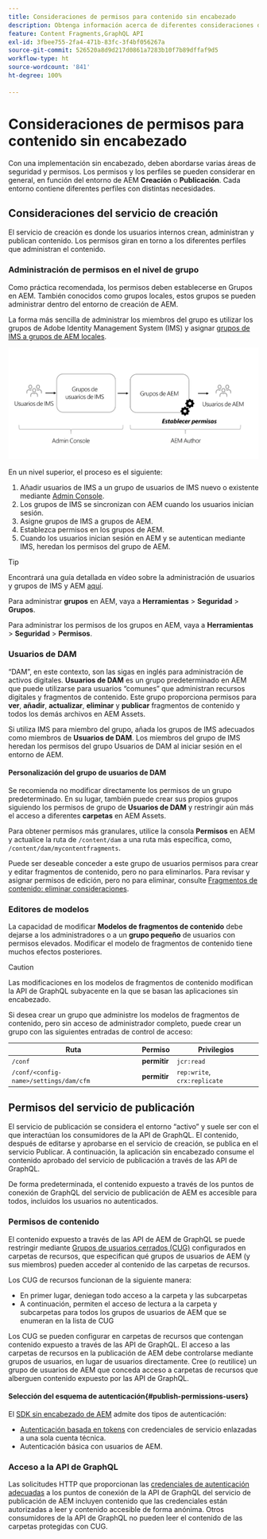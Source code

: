 ```yaml
---
title: Consideraciones de permisos para contenido sin encabezado
description: Obtenga información acerca de diferentes consideraciones de permisos y ACL para una implementación sin encabezado con Adobe Experience Manager. Comprenda los diferentes perfiles y los niveles de permisos potenciales necesarios para los entornos de creación y publicación.
feature: Content Fragments,GraphQL API
exl-id: 3fbee755-2fa4-471b-83fc-3f4bf056267a
source-git-commit: 526520a8d9d217d0861a7283b10f7b89dffaf9d5
workflow-type: ht
source-wordcount: '841'
ht-degree: 100%

---
```


# Consideraciones de permisos para contenido sin encabezado

Con una implementación sin encabezado, deben abordarse varias áreas de seguridad y permisos. Los permisos y los perfiles se pueden considerar en general, en función del entorno de AEM **Creación** o **Publicación**. Cada entorno contiene diferentes perfiles con distintas necesidades.

## Consideraciones del servicio de creación

El servicio de creación es donde los usuarios internos crean, administran y publican contenido. Los permisos giran en torno a los diferentes perfiles que administran el contenido.

### Administración de permisos en el nivel de grupo

Como práctica recomendada, los permisos deben establecerse en Grupos en AEM. También conocidos como grupos locales, estos grupos se pueden administrar dentro del entorno de creación de AEM.

La forma más sencilla de administrar los miembros del grupo es utilizar los grupos de Adobe Identity Management System (IMS) y asignar [grupos de IMS a grupos de AEM locales](https://experienceleague.adobe.com/docs/experience-manager-cloud-service/content/security/ims-support.html?lang=es#managing-permissions-in-aem).

![Flujo de permisos de Admin Console](assets/admin-console-aem-group-permissions.png)

En un nivel superior, el proceso es el siguiente:

1. Añadir usuarios de IMS a un grupo de usuarios de IMS nuevo o existente mediante [Admin Console](https://adminconsole.adobe.com/).
1. Los grupos de IMS se sincronizan con AEM cuando los usuarios inician sesión.
1. Asigne grupos de IMS a grupos de AEM.
1. Establezca permisos en los grupos de AEM.
1. Cuando los usuarios inician sesión en AEM y se autentican mediante IMS, heredan los permisos del grupo de AEM.

>[!TIP]
>
> Encontrará una guía detallada en vídeo sobre la administración de usuarios y grupos de IMS y AEM [aquí](https://experienceleague.adobe.com/docs/experience-manager-learn/cloud-service/accessing/overview.html?lang=es).

Para administrar **grupos** en AEM, vaya a **Herramientas** > **Seguridad** > **Grupos**.

Para administrar los permisos de los grupos en AEM, vaya a **Herramientas** > **Seguridad** > **Permisos**.

### Usuarios de DAM

“DAM”, en este contexto, son las sigas en inglés para administración de activos digitales. **Usuarios de DAM** es un grupo predeterminado en AEM que puede utilizarse para usuarios “comunes” que administran recursos digitales y fragmentos de contenido. Este grupo proporciona permisos para **ver**, **añadir**, **actualizar**, **eliminar** y **publicar** fragmentos de contenido y todos los demás archivos en AEM Assets.

Si utiliza IMS para miembro del grupo, añada los grupos de IMS adecuados como miembros de **Usuarios de DAM**. Los miembros del grupo de IMS heredan los permisos del grupo Usuarios de DAM al iniciar sesión en el entorno de AEM.

#### Personalización del grupo de usuarios de DAM

Se recomienda no modificar directamente los permisos de un grupo predeterminado. En su lugar, también puede crear sus propios grupos siguiendo los permisos de grupo de **Usuarios de DAM** y restringir aún más el acceso a diferentes **carpetas** en AEM Assets.

Para obtener permisos más granulares, utilice la consola **Permisos** en AEM y actualice la ruta de `/content/dam` a una ruta más específica, como, `/content/dam/mycontentfragments`.

Puede ser deseable conceder a este grupo de usuarios permisos para crear y editar fragmentos de contenido, pero no para eliminarlos. Para revisar y asignar permisos de edición, pero no para eliminar, consulte [Fragmentos de contenido: eliminar consideraciones](/help/sites-cloud/administering/content-fragments/delete-considerations.md).

### Editores de modelos

La capacidad de modificar **Modelos de fragmentos de contenido** debe dejarse a los administradores o a un **grupo pequeño** de usuarios con permisos elevados. Modificar el modelo de fragmentos de contenido tiene muchos efectos posteriores.

>[!CAUTION]
>
>Las modificaciones en los modelos de fragmentos de contenido modifican la API de GraphQL subyacente en la que se basan las aplicaciones sin encabezado.

Si desea crear un grupo que administre los modelos de fragmentos de contenido, pero sin acceso de administrador completo, puede crear un grupo con las siguientes entradas de control de acceso:

| Ruta | Permiso | Privilegios |
|-----| -------------| ---------|
| `/conf` | **permitir** | `jcr:read` |
| `/conf/<config-name>/settings/dam/cfm` | **permitir** | `rep:write`, `crx:replicate` |

## Permisos del servicio de publicación

El servicio de publicación se considera el entorno “activo” y suele ser con el que interactúan los consumidores de la API de GraphQL. El contenido, después de editarse y aprobarse en el servicio de creación, se publica en el servicio Publicar. A continuación, la aplicación sin encabezado consume el contenido aprobado del servicio de publicación a través de las API de GraphQL.

De forma predeterminada, el contenido expuesto a través de los puntos de conexión de GraphQL del servicio de publicación de AEM es accesible para todos, incluidos los usuarios no autenticados.

### Permisos de contenido

El contenido expuesto a través de las API de AEM de GraphQL se puede restringir mediante [Grupos de usuarios cerrados (CUG)](https://experienceleague.adobe.com/docs/experience-manager-learn/assets/advanced/closed-user-groups.html?lang=es) configurados en carpetas de recursos, que especifican qué grupos de usuarios de AEM (y sus miembros) pueden acceder al contenido de las carpetas de recursos.

Los CUG de recursos funcionan de la siguiente manera:

* En primer lugar, deniegan todo acceso a la carpeta y las subcarpetas
* A continuación, permiten el acceso de lectura a la carpeta y subcarpetas para todos los grupos de usuarios de AEM que se enumeran en la lista de CUG

Los CUG se pueden configurar en carpetas de recursos que contengan contenido expuesto a través de las API de GraphQL. El acceso a las carpetas de recursos en la publicación de AEM debe controlarse mediante grupos de usuarios, en lugar de usuarios directamente. Cree (o reutilice) un grupo de usuarios de AEM que conceda acceso a carpetas de recursos que alberguen contenido expuesto por las API de GraphQL.

#### Selección del esquema de autenticación{#publish-permissions-users}

El [SDK sin encabezado de AEM](https://github.com/adobe/aem-headless-client-js#create-aemheadless-client) admite dos tipos de autenticación:

* [Autenticación basada en tokens](/help/implementing/developing/introduction/generating-access-tokens-for-server-side-apis.md) con credenciales de servicio enlazadas a una sola cuenta técnica.
* Autenticación básica con usuarios de AEM.

### Acceso a la API de GraphQL

Las solicitudes HTTP que proporcionan las [credenciales de autenticación adecuadas](https://github.com/adobe/aem-headless-client-js#create-aemheadless-client) a los puntos de conexión de la API de GraphQL del servicio de publicación de AEM incluyen contenido que las credenciales están autorizadas a leer y contenido accesible de forma anónima. Otros consumidores de la API de GraphQL no pueden leer el contenido de las carpetas protegidas con CUG.
